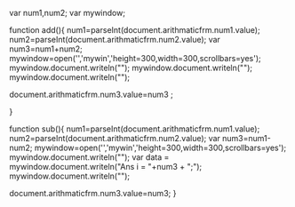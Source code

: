 var num1,num2;
var mywindow;


function add(){
num1=parseInt(document.arithmaticfrm.num1.value);
num2=parseInt(document.arithmaticfrm.num2.value);
 var num3=num1+num2;
  mywindow=open('','mywin','height=300,width=300,scrollbars=yes');
mywindow.document.writeln("<html><body>");
mywindow.document.writeln("<script>num3</script>");
mywindow.document.writeln("</html></body>");

document.arithmaticfrm.num3.value=num3 ;



}

function sub(){
num1=parseInt(document.arithmaticfrm.num1.value);
num2=parseInt(document.arithmaticfrm.num2.value);
var num3=num1-num2;
mywindow=open('','mywin','height=300,width=300,scrollbars=yes');
mywindow.document.writeln("<html><body>");
var data =
mywindow.document.writeln("Ans i = "+num3 + ";");
mywindow.document.writeln("</html></body>");



document.arithmaticfrm.num3.value=num3;
}

















<?xml version="1.0" encoding="UTF-8"?>
<schema xmlns="http://www.w3.org/2001/XMLSchema" targetNamespace="http://www.example.org/associatedata" xmlns:tns="http://www.example.org/associatedata"  elementFormDefault="qualified">
<element name="AssociateData"   >
<complexType>
<sequence>
<element name="Associate"   minOccurs=" 1"    maxOccurs=" unbounded"  >
<complexType>
<sequence>
<element name="yearlyInvestmentUnder80c"    type="  integer"></element>
<element name=" firstName"    type="  string"></element>
<element name=" lastName"    type="  string"></element>
<element name="department"    >
<simpleType>
<restriction base="string">
<enumeration value="Sr.con"></enumeration>
<enumeration value="con"></enumeration>

</restriction>

</simpleType>

</element>
<element name=" designation"    type="  string"></element>
<element name="emailId"    type="  string"></element>
<element name="BankDetails">
<complexType>
<sequence>
<element name="accountNumber"   type="integer"></element>
<element name="bankName"   type="string"></element>
<element name="IFSCcode"   type="string"></element>
</sequence>
</complexType>
</element>
</sequence>
<attribute  name="Associateid"  type="integer"  use="required"></attribute>
</complexType>
</element>
</sequence>
</complexType>
</element>
</schema>





















